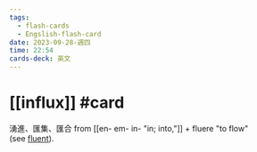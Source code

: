 ```yaml
---
tags:
  - flash-cards
  - Engslish-flash-card
date: 2023-09-28-週四
time: 22:54
cards-deck: 英文
---
```


# [[influx]] #card 
湧進、匯集、匯合
from [[en- em- in-  "in; into,"]] + fluere "to flow" (see [fluent](https://www.etymonline.com/word/fluent "Etymology, meaning and definition of fluent")).

